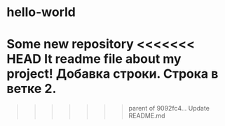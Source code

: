 # hello-world
Some new repository
<<<<<<< HEAD
It readme file about my project!
Добавка строки.
Строка в ветке 2.
=======
>>>>>>> parent of 9092fc4... Update README.md
